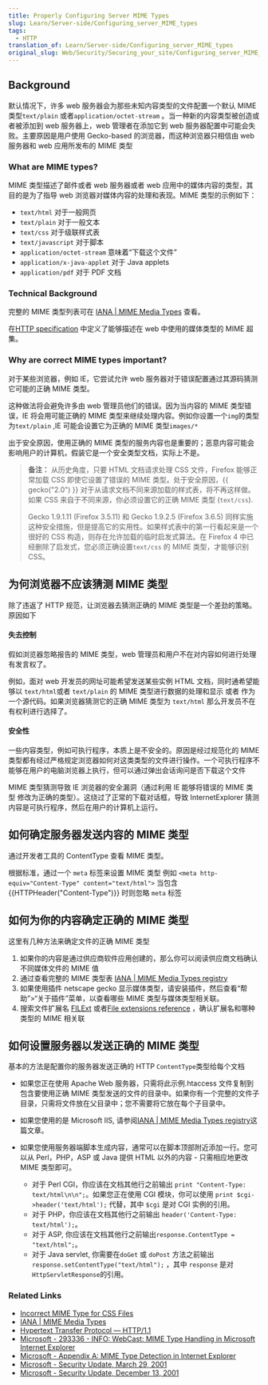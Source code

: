 ```yaml
---
title: Properly Configuring Server MIME Types
slug: Learn/Server-side/Configuring_server_MIME_types
tags:
  - HTTP
translation_of: Learn/Server-side/Configuring_server_MIME_types
original_slug: Web/Security/Securing_your_site/Configuring_server_MIME_types
---
```

## Background

默认情况下，许多 web 服务器会为那些未知内容类型的文件配置一个默认 MIME 类型`text/plain` 或者`application/octet-stream` 。当一种新的内容类型被创造或者被添加到 web 服务器上，web 管理者在添加它到 web 服务器配置中可能会失败。主要原因是用户使用 Gecko-based 的浏览器，而这种浏览器只相信由 web 服务器和 web 应用所发布的 MIME 类型

### What are MIME types?

MIME 类型描述了邮件或者 web 服务器或者 web 应用中的媒体内容的类型，其目的是为了指导 web 浏览器对媒体内容的处理和表现。MIME 类型的示例如下：

- `text/html` 对于一般网页
- `text/plain` 对于一般文本
- `text/css` 对于级联样式表
- `text/javascript` 对于脚本
- `application/octet-stream` 意味着“下载这个文件”
- `application/x-java-applet` 对于 Java applets
- `application/pdf` 对于 PDF 文档

### Technical Background

完整的 MIME 类型列表可在 [IANA | MIME Media Types](http://www.iana.org/assignments/media-types/index.html) 查看。

在[HTTP specification](http://www.w3.org/Protocols/HTTP/1.1/spec.html) 中定义了能够描述在 web 中使用的媒体类型的 MIME 超集。

### Why are correct MIME types important?

对于某些浏览器，例如 IE，它尝试允许 web 服务器对于错误配置通过其源码猜测它可能的正确 MIME 类型。

这种做法将会避免许多由 web 管理员他们的错误。因为当内容的 MIME 类型错误，IE 将会用可能正确的 MIME 类型来继续处理内容。例如你设置一个`img`的类型为`text/plain` ,IE 可能会设置它为正确的 MIME 类型`images/*`

出于安全原因，使用正确的 MIME 类型的服务内容也是重要的；恶意内容可能会影响用户的计算机，假装它是一个安全类型文档，实际上不是。

> **备注：** 从历史角度，只要 HTML 文档请求处理 CSS 文件，Firefox 能够正常加载 CSS 即使它设置了错误的 MIME 类型。处于安全原因，{{ gecko("2.0") }} 对于从请求文档不同来源加载的样式表，将不再这样做。如果 CSS 来自于不同来源，你必须设置它的正确 MIME 类型 (`text/css`).
>
> Gecko 1.9.1.11 (Firefox 3.5.11) 和 Gecko 1.9.2.5 (Firefox 3.6.5) 同样实施这种安全措施，但是提高它的实用性。如果样式表中的第一行看起来是一个很好的 CSS 构造，则存在允许加载的临时启发式算法。在 Firefox 4 中已经删除了启发式，您必须正确设置`text/css` 的 MIME 类型，才能够识别 CSS。

## 为何浏览器不应该猜测 MIME 类型

除了违返了 HTTP 规范，让浏览器去猜测正确的 MIME 类型是一个差劲的策略。原因如下

#### 失去控制

假如浏览器忽略报告的 MIME 类型，web 管理员和用户不在对内容如何进行处理有发言权了。

例如，面对 web 开发员的网址可能希望发送某些实例 HTML 文档，同时通希望能够以 `text/html`或者 `text/plain` 的 MIME 类型进行数据的处理和显示 或者 作为一个源代码。如果浏览器猜测它的正确 MIME 类型为 `text/html` 那么开发员不在有权利进行选择了。

#### 安全性

一些内容类型，例如可执行程序，本质上是不安全的。原因是经过规范化的 MIME 类型都有经过严格规定浏览器如何对这类类型的文件进行操作。一个可执行程序不能够在用户的电脑浏览器上执行，但可以通过弹出会话询问是否下载这个文件

MIME 类型猜测导致 IE 浏览器的安全漏洞（通过利用 IE 能够将错误的 MIME 类型 修改为正确的类型）。这绕过了正常的下载对话框，导致 InternetExplorer 猜测内容是可执行程序，然后在用户的计算机上运行。

## 如何确定服务器发送内容的 MIME 类型

通过开发者工具的 ContentType 查看 MIME 类型。

根据标准，通过一个 `meta` 标签来设置 MIME 类型 例如 `<meta http-equiv="Content-Type" content="text/html">` 当包含{{HTTPHeader("Content-Type")}} 时则忽略 `meta` 标签

## 如何为你的内容确定正确的 MIME 类型

这里有几种方法来确定文件的正确 MIME 类型

1.  如果你的内容是通过供应商软件应用创建的，那么你可以阅读供应商文档确认不同媒体文件的 MIME 值
2.  通过查看完整的 MIME 类型表 [IANA | MIME Media Types registry](http://www.iana.org/assignments/media-types/index.html)
3.  如果使用插件 netscape gecko 显示媒体类型，请安装插件，然后查看“帮助”>“关于插件”菜单，以查看哪些 MIME 类型与媒体类型相关联。
4.  搜索文件扩展名 [FILExt](http://filext.com/) 或者[File extensions reference](http://www.file-extensions.org/) ，确认扩展名和哪种类型的 MIME 相关联

## 如何设置服务器以发送正确的 MIME 类型

基本的方法是配置你的服务器发送正确的 HTTP `ContentType`类型给每个文档

- 如果您正在使用 Apache Web 服务器，只需将此示例.htaccess 文件复制到包含要使用正确 MIME 类型发送的文件的目录中。如果你有一个完整的文件子目录，只需将文件放在父目录中；您不需要将它放在每个子目录中。
- 如果您使用的是 Microsoft IIS, 请参阅[IANA | MIME Media Types registry](http://www.iana.org/assignments/media-types/index.html)这篇文章。
- 如果您使用服务器端脚本生成内容，通常可以在脚本顶部附近添加一行。您可以从 Perl，PHP，ASP 或 Java 提供 HTML 以外的内容 - 只需相应地更改 MIME 类型即可。

  - 对于 Perl CGI，你应该在文档其他行之前输出 `print "Content-Type: text/html\n\n";`。如果您正在使用 CGI 模块，你可以使用 `print $cgi->header('text/html');` 代替，其中 `$cgi` 是对 CGI 实例的引用。
  - 对于 PHP，你应该在文档其他行之前输出 `header('Content-Type: text/html');`。
  - 对于 ASP, 你应该在文档其他行之前输出`response.ContentType = "text/html";`。
  - 对于 Java servlet, 你需要在`doGet` 或 `doPost` 方法之前输出`response.setContentType("text/html");` ，其中 `response` 是对 `HttpServletResponse`的引用。

### Related Links

- [Incorrect MIME Type for CSS Files](/en/Incorrect_MIME_Type_for_CSS_Files)
- [IANA | MIME Media Types](http://www.iana.org/assignments/media-types/index.html)
- [Hypertext Transfer Protocol — HTTP/1.1](http://www.w3.org/Protocols/HTTP/1.1/spec.html)
- [Microsoft - 293336 - INFO: WebCast: MIME Type Handling in Microsoft Internet Explorer](http://support.microsoft.com/default.aspx?sd=msdn&scid=kb;en-us;293336)
- [Microsoft - Appendix A: MIME Type Detection in Internet Explorer](http://msdn.microsoft.com/workshop/networking/moniker/overview/appendix_a.asp)
- [Microsoft - Security Update, March 29, 2001](http://www.microsoft.com/windows/ie/downloads/critical/q290108/)
- [Microsoft - Security Update, December 13, 2001](http://www.microsoft.com/windows/ie/downloads/critical/Q313675/)
